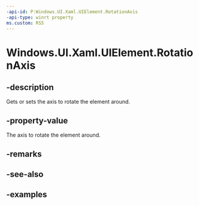 ```yaml
---
-api-id: P:Windows.UI.Xaml.UIElement.RotationAxis
-api-type: winrt property
ms.custom: RS5
---
```


<!-- Property syntax.
public Vector3 RotationAxis { get;  set; }
-->

# Windows.UI.Xaml.UIElement.RotationAxis

## -description
Gets or sets the axis to rotate the element around.



## -property-value

The axis to rotate the element around.

## -remarks

## -see-also

## -examples

